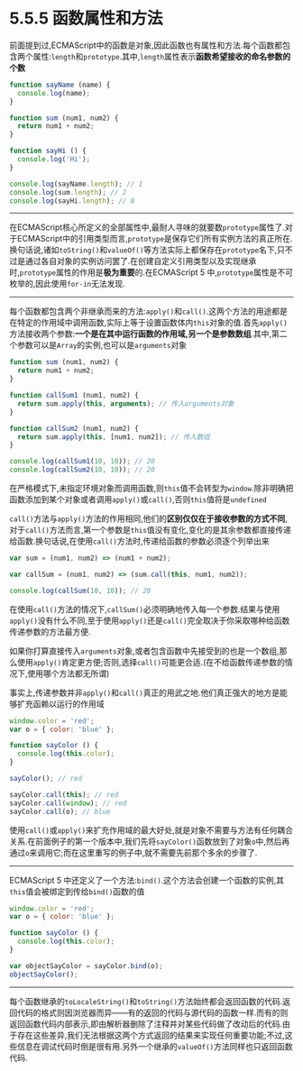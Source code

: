 # 5.5.5 函数属性和方法

前面提到过,ECMAScript中的函数是对象,因此函数也有属性和方法.每个函数都包含两个属性:`length`和`prototype`.其中,`length`属性表示**函数希望接收的命名参数的个数**

``` js .line-numbers
function sayName (name) {
  console.log(name);
}

function sum (num1, num2) {
  return num1 + num2;
}

function sayHi () {
  console.log('Hi');
}

console.log(sayName.length); // 1
console.log(sum.length); // 2
console.log(sayHi.length); // 0
```

---

在ECMAScript核心所定义的全部属性中,最耐人寻味的就要数`prototype`属性了.对于ECMAScript中的引用类型而言,`prototype`是保存它们所有实例方法的真正所在.换句话说,诸如`toString()`和`valueOf()`等方法实际上都保存在`prototype`名下,只不过是通过各自对象的实例访问罢了.在创建自定义引用类型以及实现继承时,`prototype`属性的作用是**极为重要**的.在ECMAScript 5 中,`prototype`属性是不可枚举的,因此使用`for-in`无法发现.

---

每个函数都包含两个非继承而来的方法:`apply()`和`call()`.这两个方法的用途都是在特定的作用域中调用函数,实际上等于设置函数体内`this`对象的值.首先`apply()`方法接收两个参数:**一个是在其中运行函数的作用域,另一个是参数数组**.其中,第二个参数可以是`Array`的实例,也可以是`arguments`对象

``` js .line-numbers
function sum (num1, num2) {
  return num1 + num2;
}

function callSum1 (num1, num2) {
  return sum.apply(this, arguments); // 传入arguments对象
}

function callSum2 (num1, num2) {
  return sum.apply(this, [num1, num2]); // 传入数组
}

console.log(callSum1(10, 10)); // 20
console.log(callSum2(10, 10)); // 20
```

在严格模式下,未指定环境对象而调用函数,则`this`值不会转型为`window`.除非明确把函数添加到某个对象或者调用`apply()`或`call()`,否则`this`值将是`undefined`

`call()`方法与`apply()`方法的作用相同,他们的**区别仅仅在于接收参数的方式不同**,对于`call()`方法而言,第一个参数是`this`值没有变化,变化的是其余参数都直接传递给函数.换句话说,在使用`call()`方法时,传递给函数的参数必须逐个列举出来

``` js .line-numbers
var sum = (num1, num2) => (num1 + num2);

var callSum = (num1, num2) => (sum.call(this, num1, num2));

console.log(callSum(10, 10)); // 20
```

在使用`call()`方法的情况下,`callSum()`必须明确地传入每一个参数.结果与使用`apply()`没有什么不同,至于使用`apply()`还是`call()`完全取决于你采取哪种给函数传递参数的方法最方便.

如果你打算直接传入`arguments`对象,或者包含函数中先接受到的也是一个数组,那么使用`apply()`肯定更方便;否则,选择`call()`可能更合适.(在不给函数传递参数的情况下,使用哪个方法都无所谓)

事实上,传递参数并非`apply()`和`call()`真正的用武之地.他们真正强大的地方是能够扩充函赖以运行的作用域

``` js .line-numbers
window.color = 'red';
var o = { color: 'blue' };

function sayColor () {
  console.log(this.color);
}

sayColor(); // red

sayColor.call(this); // red
sayColor.call(window); // red
sayColor.call(o); // blue
```

使用`call()`或`apply()`来扩充作用域的最大好处,就是对象不需要与方法有任何耦合关系.在前面例子的第一个版本中,我们先将`sayColor()`函数放到了对象`o`中,然后再通过`o`来调用它;而在这里重写的例子中,就不需要先前那个多余的步骤了.

---

ECMAScript 5 中还定义了一个方法:`bind()`.这个方法会创建一个函数的实例,其`this`值会被绑定到传给`bind()`函数的值

``` js .line-numbers
window.color = 'red';
var o = { color: 'blue' };

function sayColor () {
  console.log(this.color);
}

var objectSayColor = sayColor.bind(o);
objectSayColor();
```

---

每个函数继承的`toLocaleString()`和`toString()`方法始终都会返回函数的代码.返回代码的格式则因浏览器而异——有的返回的代码与源代码的函数一样.而有的则返回函数代码内部表示,即由解析器删除了注释并对某些代码做了改动后的代码.由于存在这些差异,我们无法根据这两个方式返回的结果来实现任何重要功能;不过,这些信息在调试代码时倒是很有用.另外一个继承的`valueOf()`方法同样也只返回函数代码.
